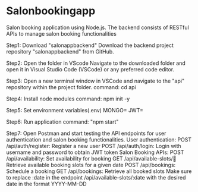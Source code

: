 # Salonbookingapp

Salon booking application using Node.js. The backend consists of RESTful APIs to manage salon booking functionalities

Step1: Download "salonappbackend"
       Download the backend project repository "salonappbackend" from GitHub.

Step2: Open the folder in VScode
      Navigate to the downloaded folder and open it in Visual Studio Code (VSCode) or any preferred code editor.

Step3: Open a new terminal window in VSCode and navigate to the "api" repository within the project folder.
       command: cd api
       
Step4: Install node modules
      command: npm init -y
      
Step5: Set environment variables(.env)
       MONGO=<your-mongodb-uri>
       JWT=<your-jwt-secret>

Step6: Run application
      command: "npm start"

Step7: Open Postman and start testing the API endpoints for user authentication and salon booking functionalities.
       User authentication:
        POST /api/auth/register: Register a new user
        POST /api/auth/login: Login with username and password to obtain JWT token
       Salon Booking APIs:
        POST /api/availability: Set availability for booking
        GET /api/available-slots/:date: Retrieve available booking slots for a given date
        POST /api/bookings: Schedule a booking
        GET /api/bookings: Retrieve all booked slots
        Make sure to replace :date in the endpoint /api/available-slots/:date with the desired date in the format YYYY-MM-DD
       

